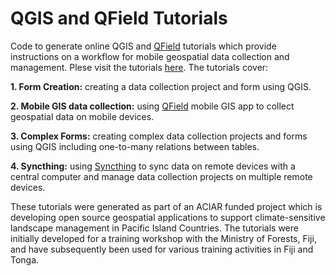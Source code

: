 # QGIS and QField Tutorials

Code to generate online QGIS and [QField](https://qfield.org) tutorials which provide instructions on a workflow for mobile geospatial data collection and management. Plese visit the tutorials [here](https://livelihoods-and-landscapes.github.io/qgis_qfield_tutorials/). The tutorials cover:

**1. Form Creation:** creating a data collection project and form using QGIS.

**2. Mobile GIS data collection:** using [QField](https://qfield.org) mobile GIS app to collect geospatial data on mobile devices.

**3. Complex Forms:** creating complex data collection projects and forms using QGIS including one-to-many relations between tables.

**4. Syncthing:** using [Syncthing](https://syncthing.net) to sync data on remote devices with a central computer and manage data collection projects on multiple remote devices.

These tutorials were generated as part of an ACIAR funded project which is developing open source geospatial applications to support climate-sensitive landscape management in Pacific Island Countries. The tutorials were initially developed for a training workshop with the Ministry of Forests, Fiji, and have subsequently been used for various training activities in Fiji and Tonga.  
